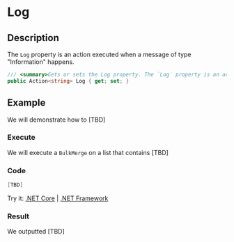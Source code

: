 # Log

## Description

The `Log` property is an action executed when a message of type "Information" happens.

```csharp
/// <summary>Gets or sets the Log property. The `Log` property is an action executed when a message of type "Information" happens.</summary>
public Action<string> Log { get; set; }
```

## Example

We will demonstrate how to [TBD]

### Execute

We will execute a `BulkMerge` on a list that contains [TBD]

### Code

```csharp
[TBD]
```

Try it: [.NET Core]([TBD]) | [.NET Framework]([TBD])

### Result

We outputted [TBD]